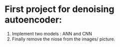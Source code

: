 # First project for denoising autoencoder:
1. Implement two models : ANN and CNN
2. Finally remove the niose from the images/ picture.
